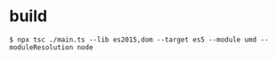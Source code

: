 # build

```
$ npx tsc ./main.ts --lib es2015,dom --target es5 --module umd --moduleResolution node
```
